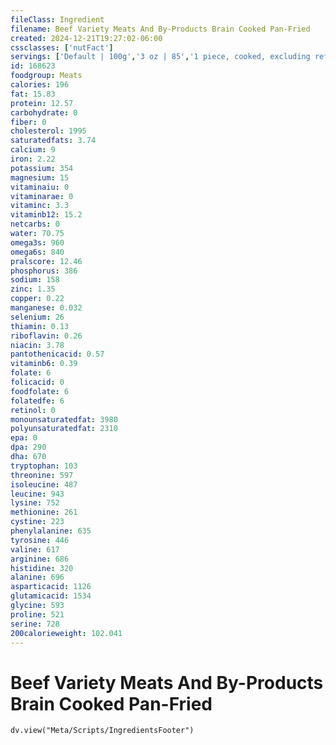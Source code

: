 ```yaml
---
fileClass: Ingredient
filename: Beef Variety Meats And By-Products Brain Cooked Pan-Fried
created: 2024-12-21T19:27:02-06:00
cssclasses: ['nutFact']
servings: ['Default | 100g','3 oz | 85','1 piece, cooked, excluding refuse (yield from 1 lb raw meat with refuse) | 351']
id: 168623
foodgroup: Meats
calories: 196
fat: 15.83
protein: 12.57
carbohydrate: 0
fiber: 0
cholesterol: 1995
saturatedfats: 3.74
calcium: 9
iron: 2.22
potassium: 354
magnesium: 15
vitaminaiu: 0
vitaminarae: 0
vitaminc: 3.3
vitaminb12: 15.2
netcarbs: 0
water: 70.75
omega3s: 960
omega6s: 840
pralscore: 12.46
phosphorus: 386
sodium: 158
zinc: 1.35
copper: 0.22
manganese: 0.032
selenium: 26
thiamin: 0.13
riboflavin: 0.26
niacin: 3.78
pantothenicacid: 0.57
vitaminb6: 0.39
folate: 6
folicacid: 0
foodfolate: 6
folatedfe: 6
retinol: 0
monounsaturatedfat: 3980
polyunsaturatedfat: 2310
epa: 0
dpa: 290
dha: 670
tryptophan: 103
threonine: 597
isoleucine: 487
leucine: 943
lysine: 752
methionine: 261
cystine: 223
phenylalanine: 635
tyrosine: 446
valine: 617
arginine: 686
histidine: 320
alanine: 696
asparticacid: 1126
glutamicacid: 1534
glycine: 593
proline: 521
serine: 728
200calorieweight: 102.041
---
```


# Beef Variety Meats And By-Products Brain Cooked Pan-Fried

```dataviewjs
dv.view("Meta/Scripts/IngredientsFooter")
```